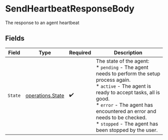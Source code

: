 # SendHeartbeatResponseBody

The response to an agent heartbeat


## Fields

| Field                                                                                                                                                                                                                                                                                                                                                                             | Type                                                                                                                                                                                                                                                                                                                                                                              | Required                                                                                                                                                                                                                                                                                                                                                                          | Description                                                                                                                                                                                                                                                                                                                                                                       |
| --------------------------------------------------------------------------------------------------------------------------------------------------------------------------------------------------------------------------------------------------------------------------------------------------------------------------------------------------------------------------------- | --------------------------------------------------------------------------------------------------------------------------------------------------------------------------------------------------------------------------------------------------------------------------------------------------------------------------------------------------------------------------------- | --------------------------------------------------------------------------------------------------------------------------------------------------------------------------------------------------------------------------------------------------------------------------------------------------------------------------------------------------------------------------------- | --------------------------------------------------------------------------------------------------------------------------------------------------------------------------------------------------------------------------------------------------------------------------------------------------------------------------------------------------------------------------------- |
| `State`                                                                                                                                                                                                                                                                                                                                                                           | [operations.State](../../models/operations/state.md)                                                                                                                                                                                                                                                                                                                              | :heavy_check_mark:                                                                                                                                                                                                                                                                                                                                                                | The state of the agent:<br/>                       * `pending` - The agent needs to perform the setup process again.<br/>                       * `active` - The agent is ready to accept tasks, all is good.<br/>                       * `error` - The agent has encountered an error and needs to be checked.<br/>                       * `stopped` - The agent has been stopped by the user. |